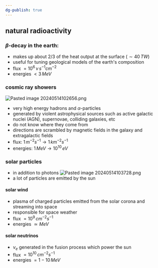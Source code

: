 ```yaml
---
dg-publish: true
---
```


## natural radioactivity
### $\beta$-decay in the earth:
- makes up about $2/3$ of the heat output at the surface $(\sim40\,TW)$
- useful for tuning geological models of the earth's composition
- flux $=10^{6}\,\nu\,s^{-1}cm^{-2}$
- energies $<3\,MeV$
### cosmic ray showers
![Pasted image 20240514102656.png](/img/user/pics/Pasted%20image%2020240514102656.png)
- very high energy hadrons and $\alpha$-particles 
- generated by violent astrophysical sources such as active galactic nuclei (AGN), supernovae, colliding galaxies, etc
- do not know where they come from
- directions are scrambled by magnetic fields in the galaxy and extragalactic fields
- flux: $1\,m^{-2}s^{-1}\to 1\,km^{-2}s^{-1}$
- energies: $1\,MeV\to 10^{10}\,eV$
### solar particles
- in addition to photons
![Pasted image 20240514103728.png](/img/user/pics/Pasted%20image%2020240514103728.png)
- a lot of particles are emitted by the sun
#### solar wind 
- plasma of charged particles emitted from the solar corona and streaming into space
- responsible for space weather
- flux $=10^{9}\,cm^{-2}s^{-1}$
- energies $\simeq MeV$
#### solar neutrinos
- $\nu_{e}$ generated in the fusion process which power the sun
- flux $=10^10\,cm^{-2}s^{-1}$
- energies $=1-10\,MeV$
